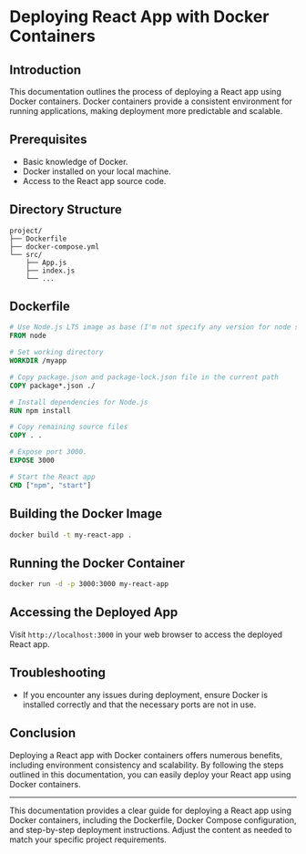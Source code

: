 # Deploying React App with Docker Containers

## Introduction
This documentation outlines the process of deploying a React app using Docker containers. Docker containers provide a consistent environment for running applications, making deployment more predictable and scalable.

## Prerequisites
- Basic knowledge of Docker.
- Docker installed on your local machine.
- Access to the React app source code.

## Directory Structure
```
project/
├── Dockerfile
├── docker-compose.yml
└── src/
    ├── App.js
    ├── index.js
    └── ...
```

## Dockerfile
```Dockerfile
# Use Node.js LTS image as base (I'm not specify any version for node so it will take latest version of it.)
FROM node

# Set working directory
WORKDIR /myapp

# Copy package.json and package-lock.json file in the current path
COPY package*.json ./

# Install dependencies for Node.js 
RUN npm install 

# Copy remaining source files
COPY . .

# Expose port 3000.
EXPOSE 3000

# Start the React app
CMD ["npm", "start"]
```

## Building the Docker Image
```bash
docker build -t my-react-app .
```

## Running the Docker Container
```bash
docker run -d -p 3000:3000 my-react-app
```

## Accessing the Deployed App
Visit `http://localhost:3000` in your web browser to access the deployed React app.

## Troubleshooting
- If you encounter any issues during deployment, ensure Docker is installed correctly and that the necessary ports are not in use.

## Conclusion
Deploying a React app with Docker containers offers numerous benefits, including environment consistency and scalability. By following the steps outlined in this documentation, you can easily deploy your React app using Docker containers.

---

This documentation provides a clear guide for deploying a React app using Docker containers, including the Dockerfile, Docker Compose configuration, and step-by-step deployment instructions. Adjust the content as needed to match your specific project requirements.
